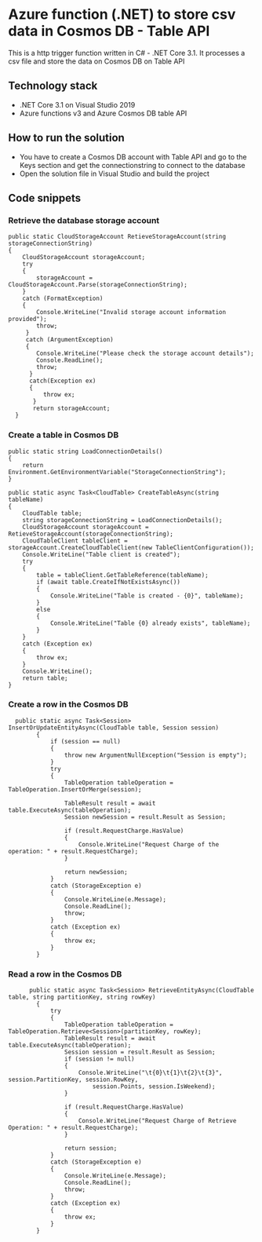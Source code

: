 # Azure function (.NET) to store csv data in Cosmos DB - Table API

This is a http trigger function written in C# - .NET Core 3.1. It processes a csv file and store the data on Cosmos DB on Table API

## Technology stack  
* .NET Core 3.1 on Visual Studio 2019
* Azure functions v3 and Azure Cosmos DB table API

## How to run the solution
 * You have to create a Cosmos DB account with Table API and go to the Keys section and get the connectionstring to connect to the database
 * Open the solution file in Visual Studio and build the project

## Code snippets
### Retrieve the database storage account
```
public static CloudStorageAccount RetieveStorageAccount(string storageConnectionString)
{
    CloudStorageAccount storageAccount;
    try
    {
        storageAccount = CloudStorageAccount.Parse(storageConnectionString);
    }
    catch (FormatException)
    {
        Console.WriteLine("Invalid storage account information provided");
        throw;
     }
     catch (ArgumentException)
     {
        Console.WriteLine("Please check the storage account details");
        Console.ReadLine();
        throw;
      }
      catch(Exception ex)
      {
          throw ex;
       }
       return storageAccount;
  }
```
### Create a table in Cosmos DB
```
public static string LoadConnectionDetails()
{
    return Environment.GetEnvironmentVariable("StorageConnectionString");
}
```

```
public static async Task<CloudTable> CreateTableAsync(string tableName)
{
    CloudTable table;
    string storageConnectionString = LoadConnectionDetails();
    CloudStorageAccount storageAccount = RetieveStorageAccount(storageConnectionString);
    CloudTableClient tableClient = storageAccount.CreateCloudTableClient(new TableClientConfiguration());
    Console.WriteLine("Table client is created");
    try
    {
        table = tableClient.GetTableReference(tableName);
        if (await table.CreateIfNotExistsAsync())
        {
            Console.WriteLine("Table is created - {0}", tableName);
        }
        else
        {
            Console.WriteLine("Table {0} already exists", tableName);
        }
    }
    catch (Exception ex)
    {
        throw ex;
    }
    Console.WriteLine();
    return table;
}
 ```
### Create a row in the Cosmos DB
```
  public static async Task<Session> InsertOrUpdateEntityAsync(CloudTable table, Session session)
        {
            if (session == null)
            {
                throw new ArgumentNullException("Session is empty");
            }
            try
            {
                TableOperation tableOperation = TableOperation.InsertOrMerge(session);

                TableResult result = await table.ExecuteAsync(tableOperation);
                Session newSession = result.Result as Session;

                if (result.RequestCharge.HasValue)
                {
                    Console.WriteLine("Request Charge of the operation: " + result.RequestCharge);
                }

                return newSession;
            }
            catch (StorageException e)
            {
                Console.WriteLine(e.Message);
                Console.ReadLine();
                throw;
            }
            catch (Exception ex)
            {
                throw ex;
            }
        }
```
### Read a row in the Cosmos DB
```
      public static async Task<Session> RetrieveEntityAsync(CloudTable table, string partitionKey, string rowKey)
        {
            try
            {
                TableOperation tableOperation = TableOperation.Retrieve<Session>(partitionKey, rowKey);
                TableResult result = await table.ExecuteAsync(tableOperation);
                Session session = result.Result as Session;
                if (session != null)
                {
                    Console.WriteLine("\t{0}\t{1}\t{2}\t{3}", session.PartitionKey, session.RowKey, 
                        session.Points, session.IsWeekend);
                }

                if (result.RequestCharge.HasValue)
                {
                    Console.WriteLine("Request Charge of Retrieve Operation: " + result.RequestCharge);
                }

                return session;
            }
            catch (StorageException e)
            {
                Console.WriteLine(e.Message);
                Console.ReadLine();
                throw;
            }
            catch (Exception ex)
            {
                throw ex;
            }
        }
 ```
